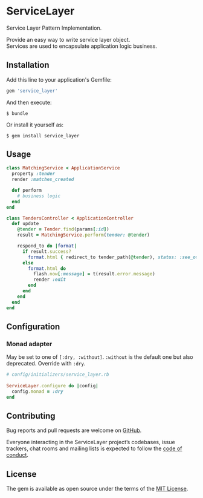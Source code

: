 # ServiceLayer

Service Layer Pattern Implementation.

Provide an easy way to write service layer object.  
Services are used to encapsulate application logic business.

## Installation

Add this line to your application's Gemfile:

```ruby
gem 'service_layer'
```

And then execute:

    $ bundle

Or install it yourself as:

    $ gem install service_layer

## Usage

```ruby
class MatchingService < ApplicationService
  property :tender
  render :matches_created

  def perform
    # business logic
  end
end
```
```ruby
class TendersController < ApplicationController
  def update
    @tender = Tender.find(params[:id])
    result = MatchingService.perform(tender: @tender)

    respond_to do |format|
      if result.success?
        format.html { redirect_to tender_path(@tender), status: :see_other }
      else
        format.html do
          flash.now[:message] = t(result.error.message)
          render :edit
        end
      end
    end
  end
end
```

## Configuration

### Monad adapter

May be set to one of `[:dry, :without]`. `:without` is the default one but also
deprecated. Override with `:dry`.

```ruby
# config/initializers/service_layer.rb
 
ServiceLayer.configure do |config|
  config.monad = :dry
end
```

## Contributing

Bug reports and pull requests are welcome on [GitHub](https://github.com/adriensldy/service_layer).

Everyone interacting in the ServiceLayer project’s codebases, issue trackers,
chat rooms and mailing lists is expected to follow the [code of conduct](https://github.com/gemologist/service_layer/blob/master/CODE_OF_CONDUCT.md).


## License

The gem is available as open source under the terms of the [MIT License](https://opensource.org/licenses/MIT).
